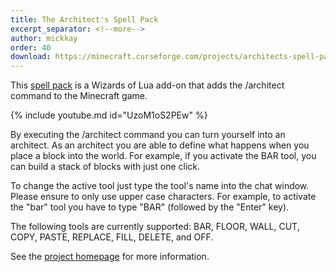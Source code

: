 ```yaml
---
title: The Architect's Spell Pack
excerpt_separator: <!--more-->
author: mickkay
order: 40
download: https://minecraft.curseforge.com/projects/architects-spell-pack/files
---
```

This [spell pack](/spellpacks.html) is a Wizards of Lua add-on that adds the /architect command to the Minecraft game.

<!--more-->

{% include youtube.md id="UzoM1oS2PEw" %}

By executing the /architect command you can turn yourself into an architect. As an architect you are able to define what happens when you place a block into the world. For example, if you activate the BAR tool, you can build a stack of blocks with just one click.

To change the active tool just type the tool's name into the chat window. Please ensure to only use upper case characters. For example, to activate the "bar" tool you have to type "BAR" (followed by the "Enter" key).

The following tools are currently supported: BAR, FLOOR, WALL, CUT, COPY, PASTE, REPLACE, FILL, DELETE, and OFF.

See the [project homepage](https://github.com/wizards-of-lua/architect) for more information.
